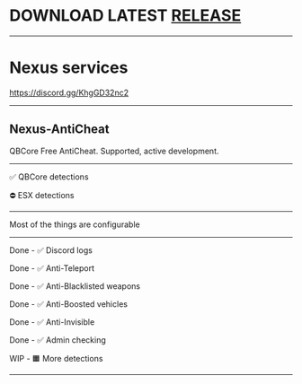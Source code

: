 # DOWNLOAD LATEST [RELEASE](https://github.com/Muffinzo/muffin-simplelogs/releases)

______________________

# Nexus services
https://discord.gg/KhgGD32nc2

______________________

## Nexus-AntiCheat
QBCore Free AntiCheat. Supported, active development.

______________________

✅ QBCore detections

⛔ ESX detections

______________________

Most of the things are configurable

______________________

Done - ✅ Discord logs

Done - ✅ Anti-Teleport

Done - ✅ Anti-Blacklisted weapons

Done - ✅ Anti-Boosted vehicles

Done - ✅ Anti-Invisible

Done - ✅ Admin checking

WIP  - 🟧 More detections

______________________
